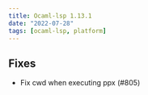 ```yaml
---
title: Ocaml-lsp 1.13.1
date: "2022-07-28"
tags: [ocaml-lsp, platform]
---
```


## Fixes

- Fix cwd when executing ppx (#805)
